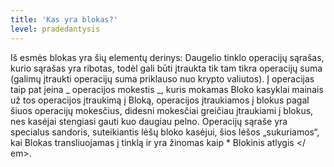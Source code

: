 ```yaml
---
title: 'Kas yra blokas?'
level: pradedantysis
---
```


Iš esmės blokas yra šių elementų derinys:
Daugelio tinklo operacijų sąrašas, kurio sąrašas yra ribotas, todėl gali būti įtraukta tik tam tikra operacijų suma (galimų įtraukti operacijų suma priklauso nuo krypto valiutos). Į operacijas taip pat įeina _ operacijos mokestis _, kuris mokamas Bloko kasyklai mainais už tos operacijos įtraukimą į Bloką, operacijos įtraukiamos į blokus pagal šiuos operacijų mokesčius, didesni mokesčiai greičiau įtraukiami į blokus, nes kasėjai stengiasi gauti kuo daugiau pelno. Operacijų sąraše yra specialus sandoris, suteikiantis lėšų bloko kasėjui, šios lėšos „sukuriamos“, kai Blokas transliuojamas į tinklą ir yra žinomas kaip \* Blokinis atlygis </ em>.
